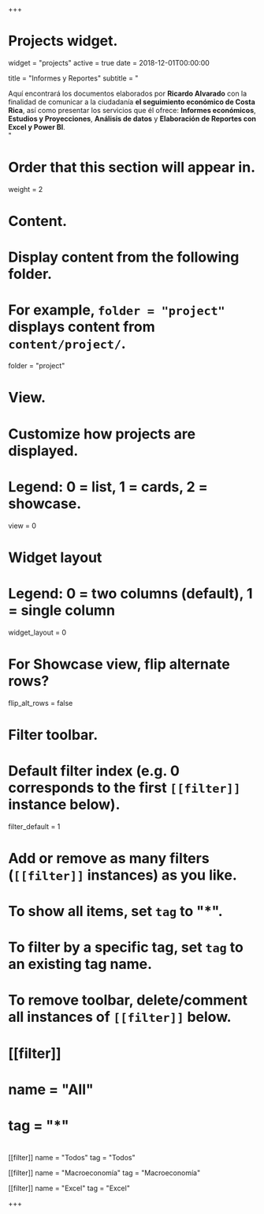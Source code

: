 +++
# Projects widget.
widget = "projects"
active = true
date = 2018-12-01T00:00:00

title = "Informes y Reportes"
subtitle = "<div class=text-justify>Aquí encontrará los documentos elaborados por <b>Ricardo Alvarado</b> con la finalidad de comunicar a la ciudadanía <b>el seguimiento económico de Costa Rica</b>, así como presentar los servicios que él ofrece: <b>Informes económicos</b>, <b>Estudios y Proyecciones</b>, <b>Análisis de datos</b> y <b>Elaboración de Reportes con Excel y Power BI</b>.</div>"

# Order that this section will appear in.
weight = 2

# Content.
# Display content from the following folder.
# For example, `folder = "project"` displays content from `content/project/`.
folder = "project"

# View.
# Customize how projects are displayed.
# Legend: 0 = list, 1 = cards, 2 = showcase.
view = 0

# Widget layout
# Legend: 0 = two columns (default), 1 = single column
widget_layout = 0

# For Showcase view, flip alternate rows?
flip_alt_rows = false

# Filter toolbar.

# Default filter index (e.g. 0 corresponds to the first `[[filter]]` instance below).
filter_default = 1

# Add or remove as many filters (`[[filter]]` instances) as you like.
# To show all items, set `tag` to "*".
# To filter by a specific tag, set `tag` to an existing tag name.
# To remove toolbar, delete/comment all instances of `[[filter]]` below.
# [[filter]]
#   name = "All"
#   tag = "*"
#

 [[filter]]
  name = "Todos"
  tag = "Todos"
  
 [[filter]]
   name = "Macroeconomía"
   tag = "Macroeconomía"

 [[filter]]
   name = "Excel"
   tag = "Excel"
   
+++

